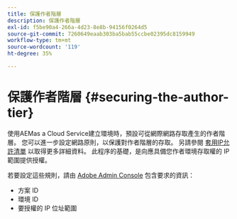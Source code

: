 ```yaml
---
title: 保護作者階層
description: 保護作者階層
exl-id: f5be90a4-266a-4d23-8e8b-94156f0264d5
source-git-commit: 7260649eaab303ba5bab55ccbe02395dc8159949
workflow-type: tm+mt
source-wordcount: '119'
ht-degree: 35%

---
```


# 保護作者階層 {#securing-the-author-tier}

使用AEMas a Cloud Service建立環境時，預設可從網際網路存取產生的作者階層。 您可以進一步設定網路原則，以保護對作者階層的存取。 另請參閱 [套用IP允許清單](https://experienceleague.adobe.com/docs/experience-manager-cloud-service/content/implementing/using-cloud-manager/ip-allow-lists/apply-allow-list.html?lang=en) 以取得更多詳細資料。 此程序的基礎，是向應具備您作者環境存取權的 IP 範圍提供授權。

若要設定這些規則，請由 [Adobe Admin Console](https://adminconsole.adobe.com/) 包含要求的資訊：

* 方案 ID
* 環境 ID
* 要授權的 IP 位址範圍

